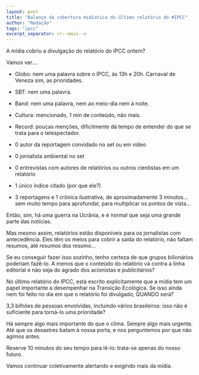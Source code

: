 ```yaml
---
layout: post
title: "Balanço da cobertura midiatica do último relatório do #IPCC"
author: "Redação"
tags: "ipcc"
excerpt_separator: <!--mais-->
---
```


A mídia cobriu a divulgação do relatório do IPCC ontem?

Vamos ver....

<!--mais-->

- Globo: nem uma palavra sobre o IPCC, às 13h e 20h. Carnaval de Veneza sim, as prioridades.
- SBT: nem uma palavra.
- Band: nem uma palavra, nem ao meio-dia nem à noite.
- Cultura: mencionado, 1 min de conteúdo, não mais.
- Record: poucas menções, dificilmente dá tempo de entender do que se trata para o telespectador.

- 0 autor da reportagem convidado no set ou em vídeo
- 0 jornalista ambiental no set
- 0 entrevistas com autores de relatórios ou outros cientistas em um relatório

- 1 único índice citado (por que ele?)
- 3 reportagens e 1 crônica ilustrativa, de aproximadamente 3 minutos... sem muito tempo para aprofundar, para multiplicar os pontos de vista...

Então, sim, há uma guerra na Ucrânia, e é normal que seja uma grande parte das notícias.

Mas mesmo assim, relatórios estão disponíveis para os jornalistas com antecedência. Eles têm os meios para cobrir a saída do relatório, não faltam resumos, até resumos dos resumo...

Se eu conseguir fazer isso sozinho, tenho certeza de que grupos bilionários poderiam fazê-lo. A menos que o conteúdo do relatório vá contra a linha editorial e não seja do agrado dos acionistas e publicitários?

No último relatório do IPCC, está escrito explicitamente que a mídia tem um papel importante a desempenhar na Transição Ecológica. Se isso ainda nem foi feito no dia em que o relatório foi divulgado, QUANDO será?

3,3 bilhões de pessoas envolvidas, incluindo vários brasileiros: isso não é suficiente para torná-lo uma prioridade?

Há sempre algo mais importante do que o clima. Sempre algo mais urgente. Até que os desastres batam à nossa porta, e nos perguntemos por que não agimos antes.

<!-- Aqui está o resumo do relatório do IPCC: https://lnkd.in/e8QX57qu -->

Reserve 10 minutos do seu tempo para lê-lo: trata-se apenas do nosso futuro.

Vamos continuar coletivamente alertando e exigindo mais da mídia.

